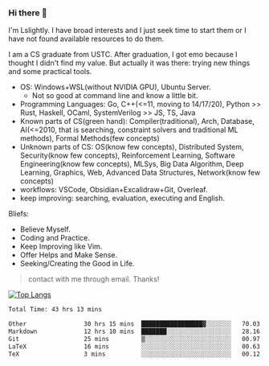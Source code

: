 ### Hi there 👋

I'm Lslightly. I have broad interests and I just seek time to start them or I have not found available resources to do them.

I am a CS graduate from USTC. After graduation, I got emo because I thought I didn't find my value. But actually it was there: trying new things and some practical tools.

- OS: Windows+WSL(without NVIDIA GPU), Ubuntu Server.
  - Not so good at command line and know a little bit.
- Programming Languages: Go, C++(<=11, moving to 14/17/20), Python >> Rust, Haskell, OCaml, SystemVerilog >> JS, TS, Java
- Known parts of CS(green hand): Compiler(traditional), Arch, Database, AI(<=2010, that is searching, constraint solvers and traditional ML methods), Formal Methods(few concepts)
- Unknown parts of CS: OS(know few concepts), Distributed System, Security(know few concepts), Reinforcement Learning, Software Engineering(know few concepts), MLSys, Big Data Algorithm, Deep Learning, Graphics, Web, Advanced Data Structures, Network(know few concepts)
- workflows: VSCode, Obsidian+Excalidraw+Git, Overleaf.
- keep improving: searching, evaluation, executing and English.

Bliefs:
- Believe Myself.
- Coding and Practice.
- Keep Improving like Vim.
- Offer Helps and Make Sense.
- Seeking/Creating the Good in Life.

> contact with me through email. Thanks!

[![Top Langs](https://github-readme-stats.vercel.app/api/top-langs/?username=Lslightly&layout=compact)](https://github.com/anuraghazra/github-readme-stats)

<!--START_SECTION:waka-->

```txt
Total Time: 43 hrs 13 mins

Other                30 hrs 15 mins  █████████████████▓░░░░░░░   70.03 %
Markdown             12 hrs 10 mins  ███████░░░░░░░░░░░░░░░░░░   28.16 %
Git                  25 mins         ▒░░░░░░░░░░░░░░░░░░░░░░░░   00.97 %
LaTeX                16 mins         ░░░░░░░░░░░░░░░░░░░░░░░░░   00.63 %
TeX                  3 mins          ░░░░░░░░░░░░░░░░░░░░░░░░░   00.12 %
```

<!--END_SECTION:waka-->

